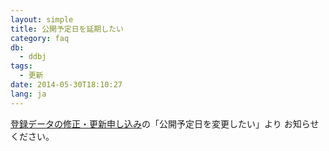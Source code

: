 ```yaml
---
layout: simple
title: 公開予定日を延期したい
category: faq
db:
  - ddbj
tags: 
  - 更新
date: 2014-05-30T18:10:27
lang: ja
---
```


[登録データの修正・更新申し込み](/ddbj/update-form.html)の「公開予定日を変更したい」より お知らせください。
